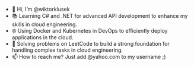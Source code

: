 - 👋 Hi, I’m @wiktorklusek
- 📚 Learning C# and .NET for advanced API development to enhance my skills in cloud engineering.
- 🌐 Using Docker and Kubernetes in DevOps to efficiently deploy applications in the cloud.
- 🧠 Solving problems on LeetCode to build a strong foundation for handling complex tasks in cloud engineering.
- 📫 How to reach me? Just add @yahoo.com to my username ;)

<!---
wiktorklusek/wiktorklusek is a ✨ special ✨ repository because its `README.md` (this file) appears on your GitHub profile.
You can click the Preview link to take a look at your changes.
--->
